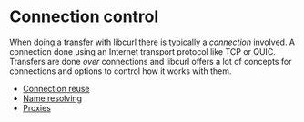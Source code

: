 # Connection control

When doing a transfer with libcurl there is typically a *connection*
involved. A connection done using an Internet transport protocol like TCP or
QUIC. Transfers are done *over* connections and libcurl offers a lot of
concepts for connections and options to control how it works with them.

  * [Connection reuse](conn/reuse.md)
  * [Name resolving](conn/names.md)
  * [Proxies](conn/proxies.md)

